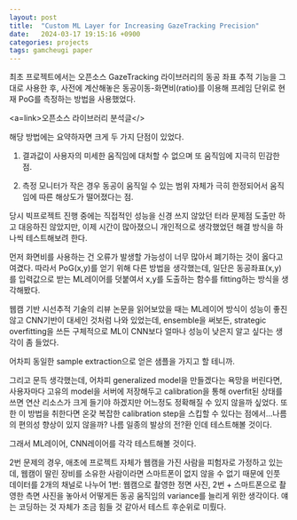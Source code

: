 ```yaml
---
layout: post
title:  "Custom ML Layer for Increasing GazeTracking Precision"
date:   2024-03-17 19:15:16 +0900
categories: projects
tags: gamcheugi paper
---
```


최초 프로젝트에서는 오픈소스 GazeTracking 라이브러리의 동공 좌표 추적 기능을 그대로 사용한 후, 사전에 계산해놓은 동공이동-화면비(ratio)를 이용해 프레임 단위로 현재 PoG를 측정하는 방법을 사용했었다.

<a=link>오픈소스 라이브러리 분석글</>

해당 방법에는 요약하자면 크게 두 가지 단점이 있었다.

1. 결과값이 사용자의 미세한 움직임에 대처할 수 없으며 또 움직임에 지극히 민감한 점. 

2. 측정 모니터가 작은 경우 동공이 움직일 수 있는 범위 자체가 극히 한정되어서 움직임에 따른 해상도가 떨어졌다는 점. 

당시 빅프로젝트 진행 중에는 직접적인 성능을 신경 쓰지 않았던 터라 문제점 도출만 하고 대응하진 않았지만, 이제 시간이 많아졌으니 개인적으로 생각했었던 해결 방식을 하나씩 테스트해보려 한다.


먼저 화면비를 사용하는 건 오류가 발생할 가능성이 너무 많아서 폐기하는 것이 옳다고 여겼다. 따라서 PoG(x,y)를 얻기 위해 다른 방법을 생각했는데, 일단은 동공좌표(x,y)를 입력값으로 받는 ML레이어를 덧붙여서 x,y를 도출하는 함수를 fitting하는 방식을 생각해봤다.

웹캠 기반 시선추적 기술의 리뷰 논문을 읽어보았을 때는 ML레이어 방식이 성능이 좋진 않고 CNN기반이 대세인 것처럼 나와 있었는데, ensemble을 써보든, strategic overfitting을 쓰든 구체적으로 ML이 CNN보다 얼마나 성능이 낮은지 알고 싶다는 생각이 좀 들었다. 

어차피 동일한 sample extraction으로 얻은 샘플을 가지고 할 테니까. 

그리고 문득 생각했는데, 어차피 generalized model을 만들겠다는 욕망을 버린다면, 사용자마다 고유의 model을 서버에 저장해두고 calibration을 통해 overfit된 상태를 쓰면 연산 리소스가 크게 들기야 하겠지만 어느정도 정확해질 수 있지 않을까 싶었다. 또한 이 방법을 취한다면 온갖 복잡한 calibration step을 스킵할 수 있다는 점에서...나름의 편의성 향상이 있지 않을까?
나름 일종의 발상의 전?환 인데 테스트해볼 것이다. 

그래서 ML레이어, CNN레이어를 각각 테스트해볼 것이다.

2번 문제의 경우, 애초에 프로젝트 자체가 웹캠을 가진 사람을 피험자로 가정하고 있는데, 웹캠이 딸린 장비를 소유한 사람이라면 스마트폰이 없지 않을 수 없기 때문에 인풋 데이터를 2개의 채널로 나누어 1번: 웹캠으로 촬영한 정면 사진, 2번 + 스마트폰으로 촬영한 측면 사진을 놓아서 어떻게든 동공 움직임의 variance를 늘리게 위한 생각이다. 얘는 코딩하는 것 자체가 조금 힘들 것 같아서 테스트 후순위로 미뤘다. 

